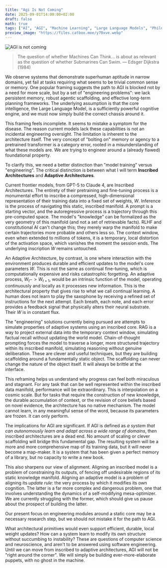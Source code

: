 ```yaml
---
title: "Agi Is Not Coming"
date: 2025-09-01T14:00:00+02:00
draft: false
math: true
tags: ["AI", "AGI", "Machine Learning", "Large Language Models", "Philosophy"]
preview_image: "https://files.catbox.moe/y70xve.webp"
---
```


![AGI is not coming](https://files.catbox.moe/y70xve.webp)

> The question of whether Machines Can Think... is about as relevant as the question of whether Submarines Can Swim. — Edsger Dijkstra (1984)

We observe systems that demonstrate superhuman aptitude in narrow domains, yet fail at tasks requiring what seems to be trivial common sense or memory. One popular framing suggests the path to AGI is blocked not by a need for more scale, but by a set of "engineering problems": we lack persistent memory, robust agentic scaffolding, and effective long-term planning frameworks. The underlying assumption is that the core intelligence, the Large Language Model, is a sufficiently powerful cognitive engine, and we must now simply build the correct chassis around it.

This framing feels incomplete. It seems to mistake a symptom for the disease. The reason current models lack these capabilities is not an incidental engineering oversight. The limitation is inherent to the architecture itself. The very concept of "bolting on" memory or agency to a pretrained transformer is a category error, rooted in a misunderstanding of what these models are. We are trying to engineer around a (already flawed) foundational property.

To clarify this, we need a better distinction than "model training" versus "engineering". The critical distinction is between what I will term **Inscribed Architectures** and **Adaptive Architectures**.

Current frontier models, from GPT-5 to Claude 4, are Inscribed Architectures. The entirety of their pretraining and fine-tuning process is a monumental effort to inscribe a compressed, high-dimensional representation of their training data into a fixed set of weights, $W$. Inference is the process of navigating this static, inscribed manifold. A prompt is a starting vector, and the autoregressive process is a trajectory through this pre-computed space. The model's "knowledge" can be formalized as the very geometry of this manifold (and not a set of retrievable facts). RLHF and constitutional AI can't change this; they merely warp the manifold to make certain trajectories more probable and others less so. The context window, even when extended to millions of tokens, it is a temporary, local distortion of the activation space, which vanishes the moment the session ends. The underlying inscription $W$ remains untouched.

An Adaptive Architecture, by contrast, is one where interaction with the environment produces durable and efficient updates to the model's core parameters $W$. This is not the same as continual fine-tuning, which is computationally expensive and risks catastrophic forgetting. An adaptive process, $W_t -> W_{t+1}$, would be an intrinsic function of the model, operating continuously and locally as it processes new information. This is the architectural property that gives rise to what we call continual learning. A human does not learn to play the saxophone by receiving a refined set of instructions for the next attempt. Each breath, each note, and each error provides a feedback signal that physically alters their neural substrate. Their $W$ is in constant flux.

The "engineering" solutions currently being pursued are attempts to simulate properties of adaptive systems using an inscribed core. RAG is a way to project external data into the temporary context window, simulating factual recall without updating the world model. Chain-of-thought prompting forces the model to traverse a longer, more structured trajectory within its inscribed manifold, simulating reasoning without genuine deliberation. These are clever and useful techniques, but they are building scaffolding around a fundamentally static object. The scaffolding can never change the nature of the object itself. It will always be brittle at the interface.

This reframing helps us understand why progress can feel both miraculous and stagnant. For any task that can be well represented within the inscribed data manifold, performance will be extraordinary. This is interpolation on a cosmic scale. But for tasks that require the construction of new knowledge, the durable accumulation of context, or the revision of core beliefs based on novel evidence, the architecture has no native mechanism. The model cannot learn, in any meaningful sense of the word, because its parameters are frozen. It can only perform.

The implications for AGI are significant. If AGI is defined as _a system that can autonomously learn and adapt across a wide range of domains_, then inscribed architectures are a dead end. No amount of scaling or clever scaffolding will bridge this fundamental gap. The resulting system will be a more and more comprehensive map of its training data, but it will never become a map-maker. It is a system that has been given a perfect memory of a library, but no capacity to write a new book.

This also sharpens our view of alignment. Aligning an inscribed model is a problem of constraining its outputs, of fencing off undesirable regions of its static knowledge manifold. Aligning an adaptive model is a problem of aligning its _update rule_: the very process by which it modifies its own cognition. The latter is a far more complex and dangerous problem, one that involves understanding the dynamics of a self-modifying mesa-optimizer. We are currently struggling with the former, which should give us pause about the prospect of building the latter.

Our present focus on engineering modules around a static core may be a necessary research step, but we should not mistake it for the path to AGI.

What architectural primitives would even support efficient, durable, local weight updates? How can a system learn to modify its own structure without succumbing to instability? These are questions of computer science and neuroscience, and aren't to be answered using software engineering. Until we can move from inscribed to adaptive architectures, AGI will not be "right around the corner". We will simply be building ever-more-elaborate puppets, with no ghost in the machine.
